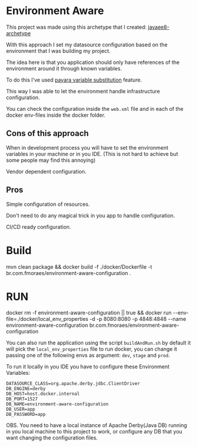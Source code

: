 # Environment Aware

This project was made using this archetype that I created: [javaee8-archetype](https://github.com/felipe-alves-moraes/javaee8-archetype)

With this approach I set my datasource configuration based on the environment that I was building my project.

The idea here is that you application should only have references of the environment around it through known variables.

To do this I've used [payara variable substitution](https://docs.payara.fish/documentation/payara-server/server-configuration/var-substitution/types-of-variables.html) feature. 

This way I was able to let the environment handle infrastructure configuration.

You can check the configuration inside the `web.xml` file and in each of the docker env-files inside the docker folder.

## Cons of this approach
When in development process you will have to set the environment variables in your machine or in you IDE. (This is not hard to achieve but some people may find this annoying)

Vendor dependent configuration.

## Pros
Simple configuration of resources.

Don't need to do any magical trick in you app to handle configuration.

CI/CD ready configuration.

# Build
mvn clean package && docker build -f ./docker/Dockerfile -t br.com.fmoraes/environment-aware-configuration .

# RUN

docker rm -f environment-aware-configuration || true && docker run --env-file=./docker/local_env_properties -d -p 8080:8080 -p 4848:4848 --name environment-aware-configuration br.com.fmoraes/environment-aware-configuration

You can also run the application using the script `buildAndRun.sh` by default it will pick the `local_env_properties` file to run docker, you can change it passing one of the following envs as argument: `dev`, `stage` and `prod`.

To run it locally in you IDE you have to configure these Environment Variables:

```
DATASOURCE_CLASS=org.apache.derby.jdbc.ClientDriver
DB_ENGINE=derby
DB_HOST=host.docker.internal
DB_PORT=1527
DB_NAME=environment-aware-configuration
DB_USER=app
DB_PASSWORD=app
```

OBS. You need to have a local instance of Apache Derby(Java DB) running in you local machine to this project to work, or configure any DB that you want changing the configuration files.